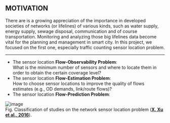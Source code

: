 ## MOTIVATION 
There are is a growing appreciation of the importance in developed societies of networks (or lifelines) of various kinds, such as water supply, energy supply, sewage disposal, communication and of course transportation. Monitoring and analyzing those big lifelines data become vital for the planning and management in smart city. In this project, we focused on the first one, especially traffic counting sensor location problem. 
____________________________________

 - The sensor location **Flow-Observability Problem**:      
      What is the minimum number of sensors and where to locate them in order to obtain the certain coverage level?              
 - The sensor location **Flow-Estimation Problem**:      
      How to choose sensor locations to improve the quality of flows estimates (e.g., OD demands, link/route flows)?    
 - The sensor location **Flow-Prediction Problem**:


![image](https://ars.els-cdn.com/content/image/1-s2.0-S0191261516000436-gr1.jpg)      
Fig.  Classification of studies on the network sensor location problem ([**X. Xu et al., 2016**](https://www.sciencedirect.com/science/article/pii/S0191261516000436?via%3Dihub)).     
